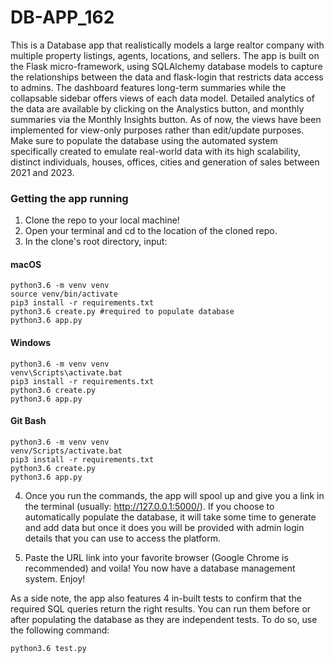 # DB-APP_162

This is a Database app that realistically models a large realtor company with multiple property listings, agents, locations, and sellers. The app is built on the Flask micro-framework, using SQLAlchemy database models to capture the relationships between the data and flask-login that restricts data access to admins. The dashboard features long-term summaries while the collapsable sidebar offers views of each data model. Detailed analytics of the data are available by clicking on the Analystics button, and monthly summaries via the Monthly Insights button. As of now, the views have been implemented for view-only purposes rather than edit/update purposes. Make sure to populate the database using the automated system specifically created to emulate real-world data with its high scalability, distinct individuals, houses, offices, cities and generation of sales between 2021 and 2023.


### Getting the app running

1. Clone the repo to your local machine!
2. Open your terminal and cd to the location of the cloned repo.
3. In the clone's root directory, input:

#### macOS
```python3
python3.6 -m venv venv
source venv/bin/activate
pip3 install -r requirements.txt
python3.6 create.py #required to populate database
python3.6 app.py
```

#### Windows
```python3
python3.6 -m venv venv
venv\Scripts\activate.bat
pip3 install -r requirements.txt
python3.6 create.py
python3.6 app.py
```

#### Git Bash
```python3
python3.6 -m venv venv
venv/Scripts/activate.bat
pip3 install -r requirements.txt
python3.6 create.py
python3.6 app.py
```

4. Once you run the commands, the app will spool up and give you a link in the terminal (usually: http://127.0.0.1:5000/). If you choose to automatically populate the database, it will take some time to generate and add data but once it does you will be provided with admin login details
that you can use to access the platform.

5. Paste the URL link into your favorite browser (Google Chrome is recommended) and voila! You now have a database management system. Enjoy!

As a side note, the app also features 4 in-built tests to confirm that the required SQL queries return the right results. You can run them before or after populating the database as they are independent tests. To do so, use the following command:

```python3
python3.6 test.py
```
